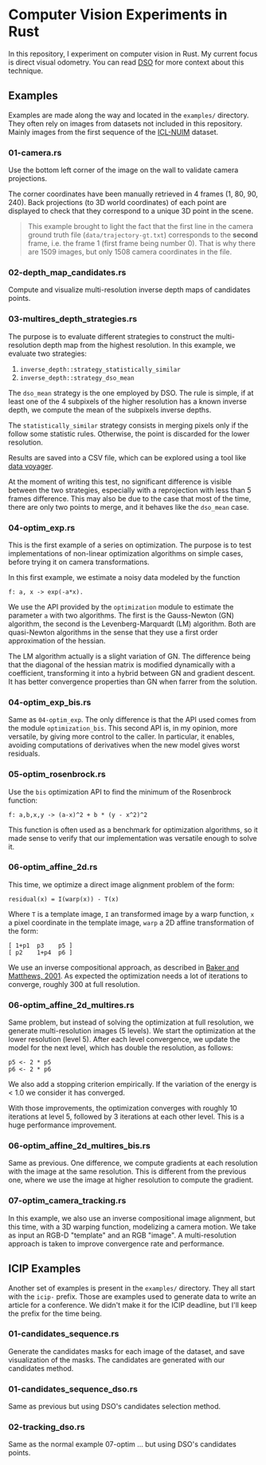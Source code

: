 # Computer Vision Experiments in Rust

In this repository, I experiment on computer vision in Rust.
My current focus is direct visual odometry.
You can read [DSO][dso] for more context about this technique.

[dso]: https://github.com/JakobEngel/dso

## Examples

Examples are made along the way and located in the `examples/` directory.
They often rely on images from datasets not included in this repository.
Mainly images from the first sequence of the [ICL-NUIM][icl-nuim] dataset.

[icl-nuim]: https://www.doc.ic.ac.uk/~ahanda/VaFRIC/iclnuim.html

### 01-camera.rs

Use the bottom left corner of the image on the wall
to validate camera projections.

The corner coordinates have been manually retrieved in 4 frames (1, 80, 90, 240).
Back projections (to 3D world coordinates) of each point are displayed to check that
they correspond to a unique 3D point in the scene.

> This example brought to light the fact that the first line in the camera
> ground truth file (`data/trajectory-gt.txt`) corresponds to the **second**
> frame, i.e. the frame 1 (first frame being number 0).
> That is why there are 1509 images, but only 1508 camera coordinates in the file.

### 02-depth_map_candidates.rs

Compute and visualize multi-resolution inverse depth maps of candidates points.

### 03-multires_depth_strategies.rs

The purpose is to evaluate different strategies to construct the multi-resolution
depth map from the highest resolution.
In this example, we evaluate two strategies:

1. `inverse_depth::strategy_statistically_similar`
2. `inverse_depth::strategy_dso_mean`

The `dso_mean` strategy is the one employed by DSO.
The rule is simple, if at least one of the 4 subpixels of the higher resolution
has a known inverse depth,
we compute the mean of the subpixels inverse depths.

The `statistically_similar` strategy consists in merging pixels
only if the follow some statistic rules.
Otherwise, the point is discarded for the lower resolution.

Results are saved into a CSV file,
which can be explored using a tool like [data voyager][data-voyager].

At the moment of writing this test, no significant difference is visible
between the two strategies, especially with a reprojection
with less than 5 frames difference.
This may also be due to the case that most of the time,
there are only two points to merge, and it behaves like the `dso_mean` case.

[data-voyager]: http://vega.github.io/voyager/

### 04-optim_exp.rs

This is the first example of a series on optimization.
The purpose is to test implementations of non-linear optimization algorithms
on simple cases, before trying it on camera transformations.

In this first example, we estimate a noisy data modeled by the function

```
f: a, x -> exp(-a*x).
```

We use the API provided by the `optimization` module to estimate
the parameter `a` with two algorithms.
The first is the Gauss-Newton (GN) algorithm,
the second is the Levenberg-Marquardt (LM) algorithm.
Both are quasi-Newton algorithms in the sense that they use
a first order approximation of the hessian.

The LM algorithm actually is a slight variation of GN.
The difference being that the diagonal of the hessian matrix
is modified dynamically with a coefficient,
transforming it into a hybrid between GN and gradient descent.
It has better convergence properties than GN when farrer from the solution.

### 04-optim_exp_bis.rs

Same as `04-optim_exp`.
The only difference is that the API used comes from the module `optimization_bis`.
This second API is, in my opinion, more versatile,
by giving more control to the caller.
In particular, it enables, avoiding computations of derivatives
when the new model gives worst residuals.

### 05-optim_rosenbrock.rs

Use the `bis` optimization API to find the minimum of the Rosenbrock function:

```
f: a,b,x,y -> (a-x)^2 + b * (y - x^2)^2
```

This function is often used as a benchmark for optimization algorithms,
so it made sense to verify that our implementation was versatile enough to solve it.

### 06-optim_affine_2d.rs

This time, we optimize a direct image alignment problem of the form:

```
residual(x) = I(warp(x)) - T(x)
```

Where `T` is a template image,
`I` an transformed image by a warp function,
`x` a pixel coordinate in the template image,
`warp` a 2D affine transformation of the form:

```
[ 1+p1  p3    p5 ]
[ p2    1+p4  p6 ]
```

We use an inverse compositional approach,
as described in [Baker and Matthews, 2001][baker-matthews].
As expected the optimization needs a lot of iterations to converge,
roughly 300 at full resolution.

[baker-matthews]: www.ncorr.com/download/publications/bakerunify.pdf

### 06-optim_affine_2d_multires.rs

Same problem, but instead of solving the optimization at full resolution,
we generate multi-resolution images (5 levels).
We start the optimization at the lower resolution (level 5).
After each level convergence, we update the model for the next level,
which has double the resolution, as follows:

```
p5 <- 2 * p5
p6 <- 2 * p6
```

We also add a stopping criterion empirically.
If the variation of the energy is < 1.0 we
consider it has converged.

With those improvements, the optimization converges with roughly 10 iterations
at level 5, followed by 3 iterations at each other level.
This is a huge performance improvement.

### 06-optim_affine_2d_multires_bis.rs

Same as previous. One difference, we compute gradients at each resolution
with the image at the same resolution.
This is different from the previous one,
where we use the image at higher resolution to compute the gradient.

### 07-optim_camera_tracking.rs

In this example, we also use an inverse compositional image alignment,
but this time, with a 3D warping function, modelizing a camera motion.
We take as input an RGB-D "template" and an RGB "image".
A multi-resolution approach is taken to improve convergence rate and performance.

## ICIP Examples

Another set of examples is present in the `examples/` directory.
They all start with the `icip-` prefix.
Those are examples used to generate data to write an article for a conference.
We didn't make it for the ICIP deadline,
but I'll keep the prefix for the time being.

### 01-candidates_sequence.rs

Generate the candidates masks for each image of the dataset,
and save visualization of the masks.
The candidates are generated with our candidates method.

### 01-candidates_sequence_dso.rs

Same as previous but using DSO's candidates selection method.

### 02-tracking_dso.rs

Same as the normal example 07-optim ... but using DSO's candidates points.
